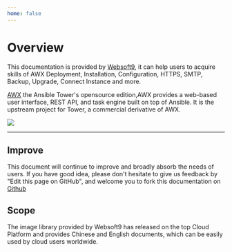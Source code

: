 ```yaml
---
home: false
---
```


# Overview

This documentation is provided by [Websoft9](https://www.websoft9.com/), it can help users to acquire skills of AWX Deployment, Installation, Configuration, HTTPS, SMTP, Backup, Upgrade, Connect Instance and more.

[AWX](https://github.com/ansible/awx) the Ansible Tower's opensource edition,AWX provides a web-based user interface, REST API, and task engine built on top of Ansible. It is the upstream project for Tower, a commercial derivative of AWX.

![](https://libs.websoft9.com/Websoft9/DocsPicture/en/awx/awxui-websoft9.png)

---

## Improve

This document will continue to improve and broadly absorb the needs of users. If you have good idea, please don't hesitate to give us feedback by "Edit this page on GitHub", and welcome you to fork this documentation on [Github](https://github.com/Websoft9/ansible-awx)

## Scope

The image library provided by Websoft9 has released on the top Cloud Platform and provides Chinese and English documents, which can be easily used by cloud users worldwide.